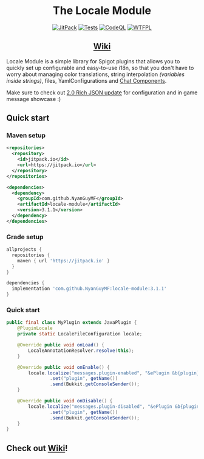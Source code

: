 <div align=center>
  <h1>The Locale Module</h1>
</div>
<div align=center>

[![JitPack][JitPackBadge]][JitPackUrl]
[![Tests][TestsBadge]][TestsUrl]
[![CodeQL][CodeQLBadge]][CodeQLUrl]
[![WTFPL][LicenseBadge]](LICENSE)

## [Wiki][WikiUrl]

</div>

Locale Module is a simple library for Spigot plugins that allows you to quickly set
up configurable and easy-to-use i18n, so that you don't have to worry about managing
color translations, string interpolation *(variables inside strings)*, files, YamlConfigurations and [Chat Components][TextComponentAPIUrl].

Make sure to check out [2.0 Rich JSON update][JsonUpdateUrl] for configuration and in game message showcase :)

## Quick start

### Maven setup
```xml
<repositories>
  <repository>
    <id>jitpack.io</id>
    <url>https://jitpack.io</url>
  </repository>
</repositories>

<dependencies>
  <dependency>
    <groupId>com.github.NyanGuyMF</groupId>
    <artifactId>locale-module</artifactId>
    <version>3.1.1</version>
  </dependency>
</dependencies>
```
### Grade setup
```gradle
allprojects {
  repositories {
    maven { url 'https://jitpack.io' }
  }
}

dependencies {
  implementation 'com.github.NyanGuyMF:locale-module:3.1.1'
}
```

### Quick start

```java
public final class MyPlugin extends JavaPlugin {
    @PluginLocale
    private static LocaleFileConfiguration locale;

    @Override public void onLoad() {
        LocaleAnnotationResolver.resolve(this);
    }

    @Override public void onEnable() {
        locale.localize("messages.plugin-enabled", "&ePlugin &b{plugin}&e enabled!")
                .set("plugin", getName())
                .send(Bukkit.getConsoleSender());
    }

    @Override public void onDisable() {
        locale.localize("messages.plugin-disabled", "&ePlugin &b{plugin}&e disabled!")
                .set("plugin", getName())
                .send(Bukkit.getConsoleSender());
    }
}
```

## Check out [Wiki][WikiUrl]!

[TextComponentAPIUrl]: https://www.spigotmc.org/wiki/the-chat-component-api/
[JsonUpdateUrl]: https://github.com/NyanGuyMF/locale-module/releases/tag/2.0
[WikiUrl]: https://github.com/NyanGuyMF/locale-module/wiki

[JitPackBadge]: https://jitpack.io/v/NyanGuyMF/locale-module.svg
[TestsBadge]: https://github.com/NyanGuyMF/locale-module/actions/workflows/tests.yml/badge.svg
[CodeQLBadge]: https://github.com/NyanGuyMF/locale-module/actions/workflows/codeql.yml/badge.svg
[LicenseBadge]: https://img.shields.io/github/license/NyanGuyMF/locale-module.svg

[JitPackUrl]: https://jitpack.io/#NyanGuyMF/locale-module
[TestsUrl]: https://github.com/NyanGuyMF/locale-module/actions/workflows/tests.yml
[CodeQLUrl]: https://github.com/NyanGuyMF/locale-module/actions/workflows/codeql.yml
